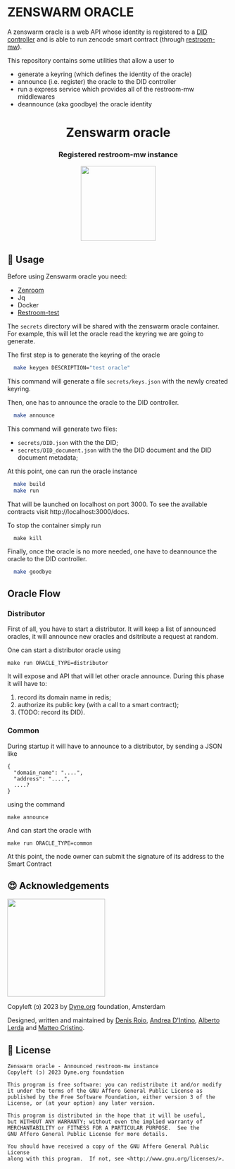 <p align="center">
  <h1>ZENSWARM ORACLE</h1>

  A zenswarm oracle is a web API whose identity is registered to a [DID controller](https://github.com/dyne/w3C-DID) and is able to run zencode smart contract (through [restroom-mw](https://github.com/dyne/restroom-mw)).

This repository contains some utilities that allow a user to
- generate a keyring (which defines the identity of the oracle)
- announce (i.e. register) the oracle to the DID controller
- run a express service which provides all of the restroom-mw middlewares
- deannounce (aka goodbye) the oracle identity

</p>

<div align="center">

# Zenswarm oracle

### Registered restroom-mw instance


</div>

<p align="center">
  <a href="https://dyne.org">
    <img src="https://files.dyne.org/software_by_dyne.png" width="170">
  </a>
</p>

## 🔨 Usage
Before using Zenswarm oracle you need:
* [Zenroom](https://zenroom.org/#downloads)
* Jq
* Docker
* [Restroom-test](https://github.com/dyne/zencode-tools/releases/latest/)

The `secrets` directory will be shared with the zenswarm oracle container.
For example, this will let the oracle read the keyring we are going to generate.

The first step is to generate the keyring of the oracle
```bash
  make keygen DESCRIPTION="test oracle"
```
This command will generate a file `secrets/keys.json` with the newly created keyring.

Then, one has to announce the oracle to the DID controller. 
```bash
  make announce
```
This command will generate two files:
* `secrets/DID.json` with the the DID;
* `secrets/DID_document.json` with the the DID document and the DID document metadata;

At this point, one can run the oracle instance
```bash
  make build
  make run
```
That will be launched on localhost on port 3000. To see the available contracts visit http://localhost:3000/docs.

To stop the container simply run
```
  make kill
```

Finally, once the oracle is no more needed, one have to deannounce the oracle to the DID controller.
```bash
  make goodbye
```

## Oracle Flow

### Distributor
First of all, you have to start a distributor. It will keep a list of announced oracles, it will announce new oracles and dsitribute a request at random.

One can start a distributor oracle using
```
make run ORACLE_TYPE=distributor
```

It will expose and API that will let other oracle announce.
During this phase it will have to:
1. record its domain name in redis;
1. authorize its public key (with a call to a smart contract);
1. (TODO: record its DID).

### Common
During startup it will have to announce to a distributor, by sending a JSON like
```
{
  "domain_name": "....",
  "address": "....",
  ....?
}
```
using the command
```
make announce
```

And can start the oracle with
```
make run ORACLE_TYPE=common
```

At this point, the node owner can submit the signature of its address to the Smart Contract


## 😍 Acknowledgements

<a href="https://dyne.org">
  <img src="https://files.dyne.org/software_by_dyne.png" width="222">
</a>

Copyleft (ɔ) 2023 by [Dyne.org](https://www.dyne.org) foundation, Amsterdam

Designed, written and maintained by [Denis Roio](https://github.com/jaromil), [Andrea D'Intino](https://github.com/andrea-dintino), [Alberto Lerda](https://github.com/albertolerda) and [Matteo Cristino](https://github.com/matteo-cristino).

## 💼 License

    Zenswarm oracle - Announced restroom-mw instance
    Copyleft (ɔ) 2023 Dyne.org foundation

    This program is free software: you can redistribute it and/or modify
    it under the terms of the GNU Affero General Public License as
    published by the Free Software Foundation, either version 3 of the
    License, or (at your option) any later version.

    This program is distributed in the hope that it will be useful,
    but WITHOUT ANY WARRANTY; without even the implied warranty of
    MERCHANTABILITY or FITNESS FOR A PARTICULAR PURPOSE.  See the
    GNU Affero General Public License for more details.

    You should have received a copy of the GNU Affero General Public License
    along with this program.  If not, see <http://www.gnu.org/licenses/>.
